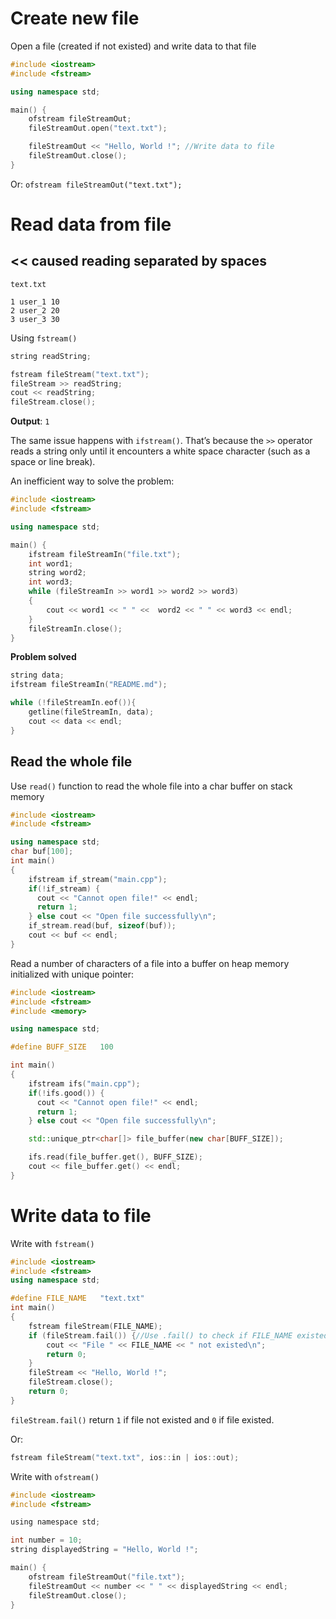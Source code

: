 # Create new file

Open a file (created if not existed) and write data to that file

```cpp
#include <iostream>
#include <fstream>

using namespace std;

main() {
	ofstream fileStreamOut;
	fileStreamOut.open("text.txt");

	fileStreamOut << "Hello, World !"; //Write data to file
	fileStreamOut.close();
}
```

Or: ``ofstream fileStreamOut("text.txt");``

# Read data from file

## << caused reading separated by spaces 

``text.txt``
```
1 user_1 10
2 user_2 20
3 user_3 30
```

Using ``fstream()``

```cpp
string readString;

fstream fileStream("text.txt");
fileStream >> readString;
cout << readString;
fileStream.close();
```
**Output**: ``1``

The same issue happens with ``ifstream()``. That’s because the ``>>`` operator reads a string only until it encounters a white space character (such as a space or line break). 

An inefficient way to solve the problem:

```cpp
#include <iostream>
#include <fstream>

using namespace std;

main() {
	ifstream fileStreamIn("file.txt");
	int word1;
	string word2;
	int word3;
	while (fileStreamIn >> word1 >> word2 >> word3)
	{
		cout << word1 << " " <<  word2 << " " << word3 << endl;
	}
	fileStreamIn.close();
}
```
**Problem solved**

```cpp
string data;
ifstream fileStreamIn("README.md");

while (!fileStreamIn.eof()){
	getline(fileStreamIn, data);
	cout << data << endl;
}
```

## Read the whole file

Use ``read()`` function to read the whole file into a char buffer on stack memory

```cpp
#include <iostream>
#include <fstream>

using namespace std;
char buf[100];
int main()
{
    ifstream if_stream("main.cpp");
    if(!if_stream) {
      cout << "Cannot open file!" << endl;
      return 1;
    } else cout << "Open file successfully\n";
    if_stream.read(buf, sizeof(buf));
    cout << buf << endl;
}
```
Read a number of characters of a file into a buffer on heap memory initialized with unique pointer:
```cpp
#include <iostream>
#include <fstream>
#include <memory>

using namespace std;

#define BUFF_SIZE   100 

int main()
{
    ifstream ifs("main.cpp");
    if(!ifs.good()) {
      cout << "Cannot open file!" << endl;
      return 1;
    } else cout << "Open file successfully\n";

    std::unique_ptr<char[]> file_buffer(new char[BUFF_SIZE]);

    ifs.read(file_buffer.get(), BUFF_SIZE);
    cout << file_buffer.get() << endl;
}
```

# Write data to file

Write with ``fstream()``

```cpp
#include <iostream>
#include <fstream>
using namespace std;

#define FILE_NAME   "text.txt"
int main()
{
	fstream fileStream(FILE_NAME);
    if (fileStream.fail()) {//Use .fail() to check if FILE_NAME existed
        cout << "File " << FILE_NAME << " not existed\n";
        return 0;
    }
    fileStream << "Hello, World !";
    fileStream.close();
    return 0;
}
```

``fileStream.fail()`` return ``1`` if file not existed and ``0`` if file existed.

Or: 

```c
fstream fileStream("text.txt", ios::in | ios::out);
```

Write with ``ofstream()``

```c
#include <iostream>
#include <fstream>

using namespace std;

int number = 10;
string displayedString = "Hello, World !";

main() {
	ofstream fileStreamOut("file.txt");
	fileStreamOut << number << " " << displayedString << endl;
	fileStreamOut.close();
}
```
